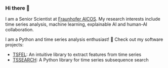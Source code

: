 ### Hi there 👋

<!--
**dmfolgado/dmfolgado** is a ✨ _special_ ✨ repository because its `README.md` (this file) appears on your GitHub profile.

Here are some ideas to get you started:

- 🔭 I’m currently working on ...
- 🌱 I’m currently learning ...
- 👯 I’m looking to collaborate on ...
- 🤔 I’m looking for help with ...
- 💬 Ask me about ...
- 📫 How to reach me: ...
- 😄 Pronouns: ...
- ⚡ Fun fact: ...
-->

I am a Senior Scientist at [Fraunhofer AICOS](https://www.aicos.fraunhofer.pt/en/home.html). My research interests include time series analysis, machine learning, explainable AI and human-AI collaboration.

I am a Python and time series analysis enthusiast! 🔭 Check out my software projects:

* [TSFEL](https://github.com/fraunhoferportugal/tsfel): An intuitive library to extract features from time series 
* [TSSEARCH](https://github.com/fraunhoferportugal/tssearch): A Python library for time series subsequence search
